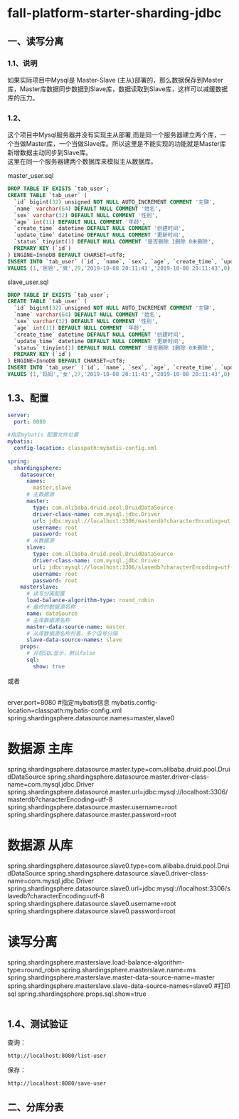 # fall-platform-starter-sharding-jdbc

## 一、读写分离
### 1.1、说明
如果实际项目中Mysql是 Master-Slave (主从)部署的，那么数据保存到Master库，Master库数据同步数据到Slave库，数据读取到Slave库，这样可以减缓数据库的压力。 

### 1.2、
这个项目中Mysql服务器并没有实现主从部署,而是同一个服务器建立两个库，一个当做Master库，一个当做Slave库。所以这里是不能实现的功能就是Master库新增数据主动同步到Slave库。  
这里在同一个服务器建两个数据库来模拟主从数据库。

master_user.sql  
```sql
DROP TABLE IF EXISTS `tab_user`;
CREATE TABLE `tab_user` (
  `id` bigint(32) unsigned NOT NULL AUTO_INCREMENT COMMENT '主键',
  `name` varchar(64) DEFAULT NULL COMMENT '姓名',
  `sex` varchar(32) DEFAULT NULL COMMENT '性别',
  `age` int(11) DEFAULT NULL COMMENT '年龄',
  `create_time` datetime DEFAULT NULL COMMENT '创建时间',
  `update_time` datetime DEFAULT NULL COMMENT '更新时间',
  `status` tinyint(1) DEFAULT NULL COMMENT '是否删除 1删除 0未删除',
  PRIMARY KEY (`id`)
) ENGINE=InnoDB DEFAULT CHARSET=utf8;
INSERT INTO `tab_user` (`id`, `name`, `sex`, `age`, `create_time`, `update_time`, `status`)
VALUES (1,'爸爸','男',29,'2019-10-08 20:11:43','2019-10-08 20:11:43',0);
```
slave_user.sql
```sql
DROP TABLE IF EXISTS `tab_user`;
CREATE TABLE `tab_user` (
  `id` bigint(32) unsigned NOT NULL AUTO_INCREMENT COMMENT '主键',
  `name` varchar(64) DEFAULT NULL COMMENT '姓名',
  `sex` varchar(32) DEFAULT NULL COMMENT '性别',
  `age` int(11) DEFAULT NULL COMMENT '年龄',
  `create_time` datetime DEFAULT NULL COMMENT '创建时间',
  `update_time` datetime DEFAULT NULL COMMENT '更新时间',
  `status` tinyint(1) DEFAULT NULL COMMENT '是否删除 1删除 0未删除',
  PRIMARY KEY (`id`)
) ENGINE=InnoDB DEFAULT CHARSET=utf8;
INSERT INTO `tab_user` (`id`, `name`, `sex`, `age`, `create_time`, `update_time`, `status`)
VALUES (1,'妈妈','女',27,'2019-10-08 20:11:43','2019-10-08 20:11:43',0);
```

## 1.3、配置
```yaml
server:
  port: 8080
  
#指定mybatis 配置文件位置
mybatis:
  config-location: classpath:mybatis-config.xml
  
spring:
  shardingsphere:
    datasource:
      names:
        master,slave
      # 主数据源
      master:
        type: com.alibaba.druid.pool.DruidDataSource
        driver-class-name: com.mysql.jdbc.Driver
        url: jdbc:mysql://localhost:3306/masterdb?characterEncoding=utf-8
        username: root
        password: root
      # 从数据源
      slave:
        type: com.alibaba.druid.pool.DruidDataSource
        driver-class-name: com.mysql.jdbc.Driver
        url: jdbc:mysql://localhost:3306/slavedb?characterEncoding=utf-8
        username: root
        password: root
    masterslave:
      # 读写分离配置
      load-balance-algorithm-type: round_robin
      # 最终的数据源名称
      name: dataSource
      # 主库数据源名称
      master-data-source-name: master
      # 从库数据源名称列表，多个逗号分隔
      slave-data-source-names: slave
    props:
      # 开启SQL显示，默认false
      sql:
        show: true
```
或者
```properties
```
erver.port=8080
#指定mybatis信息
mybatis.config-location=classpath:mybatis-config.xml
spring.shardingsphere.datasource.names=master,slave0
# 数据源 主库
spring.shardingsphere.datasource.master.type=com.alibaba.druid.pool.DruidDataSource
spring.shardingsphere.datasource.master.driver-class-name=com.mysql.jdbc.Driver
spring.shardingsphere.datasource.master.url=jdbc:mysql://localhost:3306/masterdb?characterEncoding=utf-8
spring.shardingsphere.datasource.master.username=root
spring.shardingsphere.datasource.master.password=root
# 数据源 从库
spring.shardingsphere.datasource.slave0.type=com.alibaba.druid.pool.DruidDataSource
spring.shardingsphere.datasource.slave0.driver-class-name=com.mysql.jdbc.Driver
spring.shardingsphere.datasource.slave0.url=jdbc:mysql://localhost:3306/slavedb?characterEncoding=utf-8
spring.shardingsphere.datasource.slave0.username=root
spring.shardingsphere.datasource.slave0.password=root
# 读写分离
spring.shardingsphere.masterslave.load-balance-algorithm-type=round_robin
spring.shardingsphere.masterslave.name=ms
spring.shardingsphere.masterslave.master-data-source-name=master
spring.shardingsphere.masterslave.slave-data-source-names=slave0
#打印sql
spring.shardingsphere.props.sql.show=true
```
```

## 1.4、测试验证
查询：
```
http://localhost:8080/list-user
```
保存：
```
http://localhost:8080/save-user
```

## 二、分库分表


